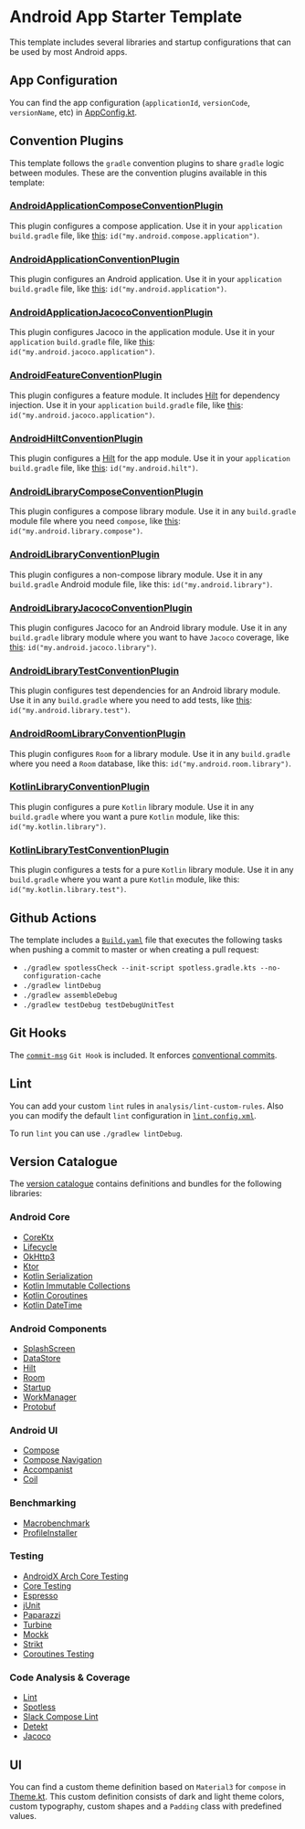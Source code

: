 # Android App Starter Template

This template includes several libraries and startup configurations that can be used by most Android apps. 

## App Configuration

You can find the app configuration (`applicationId`, `versionCode`, `versionName`, etc) in [AppConfig.kt](./build-logic/convention/src/main/kotlin/com/rodrigoguerrero/buildlogic/convention/AppConfig.kt).

## Convention Plugins

This template follows the `gradle` convention plugins to share `gradle` logic between modules. These are the convention plugins available in this template:

### [AndroidApplicationComposeConventionPlugin](./build-logic/convention/src/main/kotlin/AndroidApplicationComposeConventionPlugin.kt)

This plugin configures a compose application. Use it in your `application` `build.gradle` file, like [this](./app/build.gradle.kts): `id("my.android.compose.application")`.

### [AndroidApplicationConventionPlugin](./build-logic/convention/src/main/kotlin/AndroidApplicationConventionPlugin.kt)

This plugin configures an Android application. Use it in your `application` `build.gradle` file, like [this](./app/build.gradle.kts): `id("my.android.application")`.


### [AndroidApplicationJacocoConventionPlugin](./build-logic/convention/src/main/kotlin/AndroidApplicationJacocoConventionPlugin.kt)

This plugin configures Jacoco in the application module. Use it in your `application` `build.gradle` file, like [this](./app/build.gradle.kts): `id("my.android.jacoco.application")`.


### [AndroidFeatureConventionPlugin](./build-logic/convention/src/main/kotlin/AndroidFeatureConventionPlugin.kt)

This plugin configures a feature module. It includes [Hilt](https://developer.android.com/training/dependency-injection/hilt-android) for dependency injection. Use it in your `application` `build.gradle` file, like [this](./app/build.gradle.kts): `id("my.android.jacoco.application")`.

### [AndroidHiltConventionPlugin](./build-logic/convention/src/main/kotlin/AndroidHiltConventionPlugin.kt)

This plugin configures a [Hilt](https://developer.android.com/training/dependency-injection/hilt-android) for the app module. Use it in your `application` `build.gradle` file, like [this](./app/build.gradle.kts): `id("my.android.hilt")`.


### [AndroidLibraryComposeConventionPlugin](./build-logic/convention/src/main/kotlin/AndroidLibraryComposeConventionPlugin.kt)

This plugin configures a compose library module. Use it in any `build.gradle` module file where you need `compose`, like [this](./ui/feature/home/build.gradle.kts): `id("my.android.library.compose")`.


### [AndroidLibraryConventionPlugin](./build-logic/convention/src/main/kotlin/AndroidLibraryConventionPlugin.kt)

This plugin configures a non-compose library module. Use it in any `build.gradle` Android module file, like this: `id("my.android.library")`.


### [AndroidLibraryJacocoConventionPlugin](./build-logic/convention/src/main/kotlin/AndroidLibraryJacocoConventionPlugin.kt)

This plugin configures Jacoco for an Android library module. Use it in any `build.gradle` library module where you want to have `Jacoco` coverage, like [this](./ui/feature/home/build.gradle.kts): `id("my.android.jacoco.library")`.


### [AndroidLibraryTestConventionPlugin](./build-logic/convention/src/main/kotlin/AndroidLibraryTestConventionPlugin.kt)

This plugin configures test dependencies for an Android library module. Use it in any `build.gradle` where you need to add tests, like [this](./ui/feature/home/build.gradle.kts): `id("my.android.library.test")`.


### [AndroidRoomLibraryConventionPlugin](./build-logic/convention/src/main/kotlin/AndroidRoomLibraryConventionPlugin.kt)

This plugin configures `Room` for a library module. Use it in any `build.gradle` where you need a `Room` database, like this: `id("my.android.room.library")`.

### [KotlinLibraryConventionPlugin](./build-logic/convention/src/main/kotlin/KotlinLibraryConventionPlugin.kt)

This plugin configures a pure `Kotlin` library module. Use it in any `build.gradle` where you want a pure `Kotlin` module, like this: `id("my.kotlin.library")`.


### [KotlinLibraryTestConventionPlugin](./build-logic/convention/src/main/kotlin/KotlinLibraryTestConventionPlugin.kt)

This plugin configures a tests for a pure `Kotlin` library module. Use it in any `build.gradle` where you want a pure `Kotlin` module, like this: `id("my.kotlin.library.test")`.

## Github Actions
The template includes a [`Build.yaml`](./.github/workflows/Build.yaml) file that executes the following tasks when pushing a commit to master or when creating a pull request:
- `./gradlew spotlessCheck --init-script spotless.gradle.kts --no-configuration-cache`
- `./gradlew lintDebug`
- `./gradlew assembleDebug`
- `./gradlew testDebug testDebugUnitTest`

## Git Hooks
The [`commit-msg`](./analysis/git-hooks/commit-msg) `Git Hook` is included. It enforces [conventional commits](https://www.conventionalcommits.org/en/v1.0.0/).

## Lint
You can add your custom `lint` rules in `analysis/lint-custom-rules`. Also you can modify the default `lint` configuration in [`lint.config.xml`](./analysis/lint/lint-config.xml).

To run `lint` you can use `./gradlew lintDebug`.

## Version Catalogue

The [version catalogue](./gradle/libs.version.toml) contains definitions and bundles for the following libraries:

### Android Core
- [CoreKtx](https://developer.android.com/kotlin/ktx)
- [Lifecycle](https://developer.android.com/jetpack/androidx/releases/lifecycle)
- [OkHttp3](https://square.github.io/okhttp/)
- [Ktor](https://ktor.io/)
- [Kotlin Serialization](https://github.com/Kotlin/kotlinx.serialization)
- [Kotlin Immutable Collections](https://github.com/Kotlin/kotlinx.collections.immutable)
- [Kotlin Coroutines](https://github.com/Kotlin/kotlinx.coroutines)
- [Kotlin DateTime](https://github.com/Kotlin/kotlinx-datetime)

### Android Components
- [SplashScreen](https://developer.android.com/develop/ui/views/launch/splash-screen)
- [DataStore](https://developer.android.com/topic/libraries/architecture/datastore)
- [Hilt](https://developer.android.com/training/dependency-injection/hilt-android)
- [Room](https://developer.android.com/training/data-storage/room)
- [Startup](https://developer.android.com/topic/libraries/app-startup)
- [WorkManager](https://developer.android.com/topic/libraries/architecture/workmanager) 
- [Protobuf](https://developer.android.com/codelabs/android-proto-datastore#1)

### Android UI
- [Compose](https://developer.android.com/jetpack/compose)
- [Compose Navigation](https://developer.android.com/jetpack/compose/navigation)
- [Accompanist](https://github.com/google/accompanist)
- [Coil](https://coil-kt.github.io/coil/)

### Benchmarking
- [Macrobenchmark](https://developer.android.com/topic/performance/benchmarking/macrobenchmark-overview)
- [ProfileInstaller](https://developer.android.com/jetpack/androidx/releases/profileinstaller)

### Testing
- [AndroidX Arch Core Testing](https://developer.android.com/jetpack/androidx/releases/arch-core)
- [Core Testing](https://developer.android.com/jetpack/androidx/releases/test)
- [Espresso](https://developer.android.com/training/testing/espresso)
- [jUnit](https://developer.android.com/training/testing/local-tests)
- [Paparazzi](https://github.com/cashapp/paparazzi)
- [Turbine](https://github.com/cashapp/turbine)
- [Mockk](https://mockk.io/)
- [Strikt](https://strikt.io/)
- [Coroutines Testing](https://developer.android.com/kotlin/coroutines/test)

### Code Analysis & Coverage
- [Lint](https://developer.android.com/studio/write/lint)
- [Spotless](https://github.com/diffplug/spotless)
- [Slack Compose Lint](https://github.com/slackhq/compose-lints)
- [Detekt](https://detekt.dev/)
- [Jacoco](https://www.eclemma.org/jacoco/)

## UI
You can find a custom theme definition based on `Material3` for `compose` in [Theme.kt](./ui/core/theme). This custom definition consists of dark and light theme colors, custom typography, custom shapes and a `Padding` class with predefined values.



